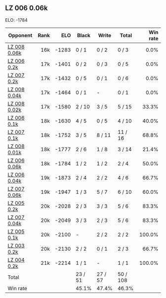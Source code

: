 ## LZ 006 0.06k ##

ELO: -1784

Opponent | Rank | ELO | Black | Write | Total | Win rate
---------|-----:|----:|-------|-------|-------|-------:
[LZ 008 0.06k](LZ%20008%200.06k.md) | 16k | -1283 | 0 / 1 | 0 / 2 | 0 / 3 | 0.0%
[LZ 006 0.2k](LZ%20006%200.2k.md) | 17k | -1401 | 0 / 2 | 0 / 3 | 0 / 5 | 0.0%
[LZ 007 0.2k](LZ%20007%200.2k.md) | 17k | -1432 | 0 / 5 | 0 / 1 | 0 / 6 | 0.0%
[LZ 008 0.04k](LZ%20008%200.04k.md) | 17k | -1464 | 0 / 1 | - | 0 / 1 | 0.0%
[LZ 008 0.02k](LZ%20008%200.02k.md) | 17k | -1580 | 2 / 10 | 3 / 5 | 5 / 15 | 33.3%
[LZ 006 0.1k](LZ%20006%200.1k.md) | 18k | -1630 | 4 / 5 | 0 / 5 | 4 / 10 | 40.0%
[LZ 007 0.1k](LZ%20007%200.1k.md) | 18k | -1752 | 3 / 5 | 8 / 11 | 11 / 16 | 68.8%
[LZ 008 0.01k](LZ%20008%200.01k.md) | 18k | -1777 | 2 / 6 | 1 / 8 | 3 / 14 | 21.4%
[LZ 006 0.06k](LZ%20006%200.06k.md) | 18k | -1784 | 1 / 2 | 1 / 2 | 2 / 4 | 50.0%
[LZ 006 0.04k](LZ%20006%200.04k.md) | 19k | -1873 | 2 / 4 | 2 / 2 | 4 / 6 | 66.7%
[LZ 007 0.06k](LZ%20007%200.06k.md) | 19k | -1947 | 1 / 3 | 5 / 7 | 6 / 10 | 60.0%
[LZ 005 0.2k](LZ%20005%200.2k.md) | 20k | -2028 | 2 / 3 | 3 / 3 | 5 / 6 | 83.3%
[LZ 007 0.04k](LZ%20007%200.04k.md) | 20k | -2049 | 3 / 3 | 2 / 3 | 5 / 6 | 83.3%
[LZ 005 0.1k](LZ%20005%200.1k.md) | 20k | -2100 | - | 2 / 2 | 2 / 2 | 100.0%
[LZ 003 0.2k](LZ%20003%200.2k.md) | 20k | -2130 | 2 / 2 | 0 / 1 | 2 / 3 | 66.7%
[LZ 004 0.2k](LZ%20004%200.2k.md) | 21k | -2214 | 1 / 1 | - | 1 / 1 | 100.0%
Total | | | 23 / 51 | 27 / 57 | 50 / 108 | 
Win rate| | | 45.1% | 47.4% | 46.3% | 
